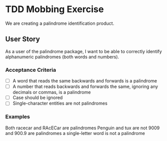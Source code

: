 # TDD Mobbing Exercise

We are creating a palindrome identification product.

## User Story

As a user of the palindrome package, I want to be able to correctly identify
alphanumeric palindromes (both words and numbers).

### Acceptance Criteria

- [ ] A word that reads the same backwards and forwards is a palindrome
- [ ] A number that reads backwards and forwards the same, ignoring any decimals or commas, is a palindrome
- [ ] Case should be ignored
- [ ] Single-character entities are not palindromes

### Examples

Both racecar and RAcECar are palindromes
Penguin and tux are not
9009 and 900.9 are palindromes
a single-letter word is not a palindrome
